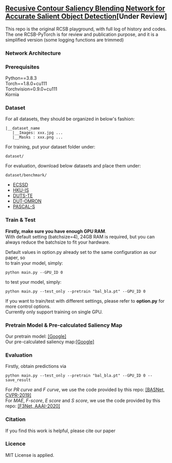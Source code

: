 ## [Recusive Contour Saliency Blending Network for Accurate Salient Object Detection](https://www.google.com)[Under Review]
This repo is the original RCSB playground, with full log of history and codes.
The one RCSB-PyTorch is for review and publication purpose, and it is a simplified version (some logging functions are trimmed)

### Network Architecture

### Prerequisites
Python==3.8.3\
Torch==1.8.0+cu111\
Torchvision=0.9.0+cu111\
Kornia

### Dataset
For all datasets, they should be organized in below's fashion:
```
|__dataset_name
   |__Images: xxx.jpg ... 
   |__Masks : xxx.png ... 
```
For training, put your dataset folder under:
```
dataset/
```
For evaluation, download below datasets and place them under:
```
dataset/benchmark/
```
- [ECSSD](http://www.cse.cuhk.edu.hk/leojia/projects/hsaliency/dataset.html)
- [HKU-IS](https://i.cs.hku.hk/~gbli/deep_saliency.html)
- [DUTS-TE](http://saliencydetection.net/duts/)
- [DUT-OMRON](http://saliencydetection.net/dut-omron/)
- [PASCAL-S](http://cbi.gatech.edu/salobj/)
### Train & Test
**Firstly, make sure you have enough GPU RAM**.\
With default setting (batchsize=4), 24GB RAM is required, but you can always reduce the batchsize to fit your hardware.

Default values in option.py already set to the same configuration as our paper, so\
to train your model, simply:
```
python main.py --GPU_ID 0
```
to test your model, simply:
```
python main.py --test_only --pretrain "bal_bla.pt" --GPU_ID 0
```
If you want to train/test with different settings, please refer to **option.py** for more control options.\
Currently only support training on single GPU.
### Pretrain Model & Pre-calculated Saliency Map
Our pretrain model: [[Google]](https://github.com/xuebinqin/Binary-Segmentation-Evaluation-Tool)\
Our pre-calculated saliency map:[[Google]](https://github.com/xuebinqin/Binary-Segmentation-Evaluation-Tool)

### Evaluation
Firstly, obtain predictions via
```
python main.py --test_only --pretrain "bal_bla.pt" --GPU_ID 0 --save_result
```
For *PR curve* and *F curve*, we use the code provided by this repo: [[BASNet, CVPR-2019]](https://github.com/xuebinqin/Binary-Segmentation-Evaluation-Tool)\
For *MAE*, *F-score*, *E score* and *S score*, we use the code provided by this repo: [[F3Net, AAAI-2020]](https://github.com/weijun88/F3Net#evaluation)
### Citation
If you find this work is helpful, please cite our paper

### Licence
MIT License is applied.
